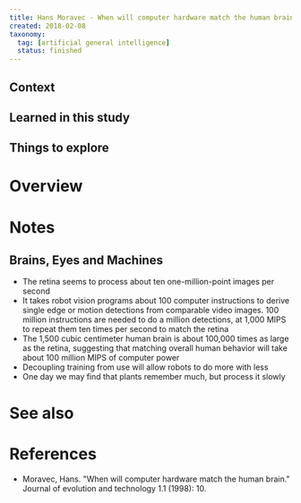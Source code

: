 ```yaml
---
title: Hans Moravec - When will computer hardware match the human brain? (1998)
created: 2018-02-08
taxonomy:
  tag: [artificial general intelligence]
  status: finished
---
```


## Context

## Learned in this study

## Things to explore

# Overview

# Notes
## Brains, Eyes and Machines
* The retina seems to process about ten one-million-point images per second
* It takes robot vision programs about 100 computer instructions to derive single edge or motion detections from comparable video images. 100 million instructions are needed to do a million detections, at 1,000 MIPS to repeat them ten times per second to match the retina
* The 1,500 cubic centimeter human brain is about 100,000 times as large as the retina, suggesting that matching overall human behavior will take about 100 million MIPS of computer power
* Decoupling training from use will allow robots to do more with less
* One day we may find that plants remember much, but process it slowly

# See also

# References
* Moravec, Hans. "When will computer hardware match the human brain." Journal of evolution and technology 1.1 (1998): 10.
